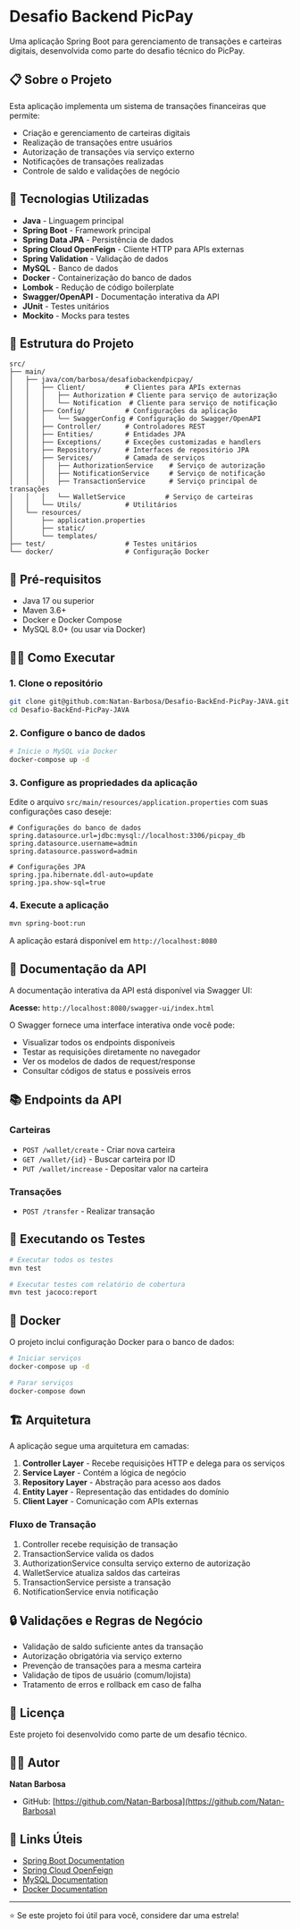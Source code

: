 # Desafio Backend PicPay

Uma aplicação Spring Boot para gerenciamento de transações e carteiras digitais, desenvolvida como parte do desafio técnico do PicPay.

## 📋 Sobre o Projeto

Esta aplicação implementa um sistema de transações financeiras que permite:
- Criação e gerenciamento de carteiras digitais
- Realização de transações entre usuários
- Autorização de transações via serviço externo
- Notificações de transações realizadas
- Controle de saldo e validações de negócio

## 🚀 Tecnologias Utilizadas

- **Java** - Linguagem principal
- **Spring Boot** - Framework principal
- **Spring Data JPA** - Persistência de dados
- **Spring Cloud OpenFeign** - Cliente HTTP para APIs externas
- **Spring Validation** - Validação de dados
- **MySQL** - Banco de dados
- **Docker** - Containerização do banco de dados
- **Lombok** - Redução de código boilerplate
- **Swagger/OpenAPI** - Documentação interativa da API
- **JUnit** - Testes unitários
- **Mockito** - Mocks para testes

## 📁 Estrutura do Projeto

```
src/
├── main/
│   ├── java/com/barbosa/desafiobackendpicpay/
│   │   ├── Client/          # Clientes para APIs externas
│   │   │   ├── Authorization # Cliente para serviço de autorização
│   │   │   └── Notification  # Cliente para serviço de notificação
│   │   ├── Config/          # Configurações da aplicação
│   │   │   └── SwaggerConfig # Configuração do Swagger/OpenAPI
│   │   ├── Controller/      # Controladores REST
│   │   ├── Entities/        # Entidades JPA
│   │   ├── Exceptions/      # Exceções customizadas e handlers
│   │   ├── Repository/      # Interfaces de repositório JPA
│   │   ├── Services/        # Camada de serviços
│   │   │   ├── AuthorizationService    # Serviço de autorização
│   │   │   ├── NotificationService     # Serviço de notificação
│   │   │   ├── TransactionService      # Serviço principal de transações
│   │   │   └── WalletService          # Serviço de carteiras
│   │   └── Utils/           # Utilitários
│   └── resources/
│       ├── application.properties
│       ├── static/
│       └── templates/
├── test/                    # Testes unitários
└── docker/                  # Configuração Docker
```

## 🔧 Pré-requisitos

- Java 17 ou superior
- Maven 3.6+
- Docker e Docker Compose
- MySQL 8.0+ (ou usar via Docker)

## 🏃‍♂️ Como Executar

### 1. Clone o repositório
```bash
git clone git@github.com:Natan-Barbosa/Desafio-BackEnd-PicPay-JAVA.git
cd Desafio-BackEnd-PicPay-JAVA
```

### 2. Configure o banco de dados
```bash
# Inicie o MySQL via Docker
docker-compose up -d
```

### 3. Configure as propriedades da aplicação
Edite o arquivo `src/main/resources/application.properties` com suas configurações caso deseje:

```properties
# Configurações do banco de dados
spring.datasource.url=jdbc:mysql://localhost:3306/picpay_db
spring.datasource.username=admin
spring.datasource.password=admin

# Configurações JPA
spring.jpa.hibernate.ddl-auto=update
spring.jpa.show-sql=true
```

### 4. Execute a aplicação
```bash
mvn spring-boot:run
```

A aplicação estará disponível em `http://localhost:8080`

## 📖 Documentação da API

A documentação interativa da API está disponível via Swagger UI:

**Acesse:** `http://localhost:8080/swagger-ui/index.html`

O Swagger fornece uma interface interativa onde você pode:
- Visualizar todos os endpoints disponíveis
- Testar as requisições diretamente no navegador
- Ver os modelos de dados de request/response
- Consultar códigos de status e possíveis erros

## 📚 Endpoints da API

### Carteiras
- `POST /wallet/create` - Criar nova carteira
- `GET /wallet/{id}` - Buscar carteira por ID
- `PUT /wallet/increase` - Depositar valor na carteira

### Transações
- `POST /transfer` - Realizar transação


## 🧪 Executando os Testes

```bash
# Executar todos os testes
mvn test

# Executar testes com relatório de cobertura
mvn test jacoco:report
```

## 🐳 Docker

O projeto inclui configuração Docker para o banco de dados:

```bash
# Iniciar serviços
docker-compose up -d

# Parar serviços
docker-compose down
```

## 🏗️ Arquitetura

A aplicação segue uma arquitetura em camadas:

1. **Controller Layer** - Recebe requisições HTTP e delega para os serviços
2. **Service Layer** - Contém a lógica de negócio
3. **Repository Layer** - Abstração para acesso aos dados
4. **Entity Layer** - Representação das entidades do domínio
5. **Client Layer** - Comunicação com APIs externas

### Fluxo de Transação

1. Controller recebe requisição de transação
2. TransactionService valida os dados
3. AuthorizationService consulta serviço externo de autorização
4. WalletService atualiza saldos das carteiras
5. TransactionService persiste a transação
6. NotificationService envia notificação

## 🔒 Validações e Regras de Negócio

- Validação de saldo suficiente antes da transação
- Autorização obrigatória via serviço externo
- Prevenção de transações para a mesma carteira
- Validação de tipos de usuário (comum/lojista)
- Tratamento de erros e rollback em caso de falha

## 📝 Licença

Este projeto foi desenvolvido como parte de um desafio técnico.

## 👨‍💻 Autor

**Natan Barbosa**
- GitHub: [https://github.com/Natan-Barbosa](https://github.com/Natan-Barbosa)

## 🔗 Links Úteis

- [Spring Boot Documentation](https://spring.io/projects/spring-boot)
- [Spring Cloud OpenFeign](https://spring.io/projects/spring-cloud-openfeign)
- [MySQL Documentation](https://dev.mysql.com/doc/)
- [Docker Documentation](https://docs.docker.com/)

---

⭐ Se este projeto foi útil para você, considere dar uma estrela!